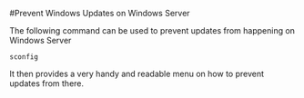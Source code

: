 #Prevent Windows Updates on Windows Server


The following command can be used to prevent updates from happening on Windows Server
```
sconfig
```

It then provides a very handy and readable menu on how to prevent updates from there. 
